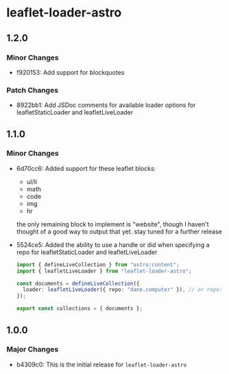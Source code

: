 # leaflet-loader-astro

## 1.2.0

### Minor Changes

- f920153: Add support for blockquotes

### Patch Changes

- 8922bb1: Add JSDoc comments for available loader options for leafletStaticLoader and leafletLiveLoader

## 1.1.0

### Minor Changes

- 6d70cc6: Added support for these leaflet blocks:

  - ul/li
  - math
  - code
  - img
  - hr

  the only remaining block to implement is "website", though I haven't thought of a good way to output that yet. stay tuned for a further release

- 5524ce5: Added the ability to use a handle or did when specifying a repo for leafletStaticLoader and leafletLiveLoader

  ```ts
  import { defineLiveCollection } from "astro:content";
  import { leafletLiveLoader } from "leaflet-loader-astro";

  const documents = defineLiveCollection({
    loader: leafletLiveLoader({ repo: "dane.computer" }), // or repo: did:plc:qttsv4e7pu2jl3ilanfgc3zn, both work!
  });

  export const collections = { documents };
  ```

## 1.0.0

### Major Changes

- b4309c0: This is the initial release for `leaflet-loader-astro`
